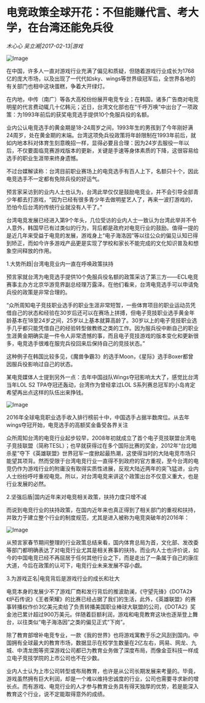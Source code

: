 # 电竞政策全球开花：不但能赚代言、考大学，在台湾还能免兵役

*木心心 吴立湘|2017-02-13|游戏*

![Image](https://timgsa.baidu.com/timg?image&quality=80&size=b9999_10000&sec=1503857460015&di=b7e36e20c838a88ed6dcda919e763612&imgtype=0&src=http%3A%2F%2Fimg02.hc360.com%2Ftele%2F201408%2F201408070848302605.jpg)

在中国，许多人一直对游戏行业充满了偏见和质疑，但随着游戏行业成长为1768亿的庞大市场，以及出现了一代代如sky、wings等世界级冠军后，全世界各地的有关部门也相中这块蛋糕，争着大开绿灯。

在内地，中传（南广）等各大高校纷纷展开电竞专业；在韩国，诸多广告商对电竞明星的代言费动辄几十亿韩元；近日，台湾文化部也在“千呼万唤”中出台了一项政策：为1993年前后的获奖电竞选手提供10个免服兵役的名额。

业内公认电竞选手的黄金期是18-24周岁之间，1993年生的男孩到了今年刚好满24周岁，处在黄金期的末端。台湾这项免兵役政策将年龄限制在1993年前后，就如内地本科对体育生刻意晚招一样，显得必要且合理：因为24岁去服役一年以后，不仅要面临竞赛游戏版本的更新，关键是手速等身体素质的下降，这很容易给选手的职业生涯带来终身遗憾。

不过台媒解读称：台湾目前职业赛场上的电竞选手有百人上下，名额只十个，因此电竞选手不一定都有免除兵役的好运气。

预言家采访到的业内人士也认为，台湾此举仅仅是鼓励电竞业，并不会引导全部青少年都去打游戏，“因为已经有很多青少年去做明星艺人了，再来一波打游戏的，恐怕今后台湾的传统行业就没有人干了。”

台湾电竞发展已经进入第9个年头，几位受访的业内人士一致认为台湾此举并不令人意外，韩国早已有过类似的行为，背后都是政府对电竞行业的鼓励。值得一提的是近几年来受益于电竞的发展，游戏身上“电子海洛因”等以往公众的偏见认知已得到矫正，而如今许多游戏产品更是实现了学校和家长不能完成的文化知识普及和想象空间释放的作用。

1.大势所趋|台湾电竞业内一直在呼唤政策扶持

预言家就台湾为电竞选手提供10个免服兵役名额的政策采访了第三方——ECL电竞赛事主办方北京华游竞界副总经理万露泽。在他们看来，台湾电竞选手可以申请免兵役的政策是非常合理的。

“众所周知电子竞技职业选手的职业生涯非常短暂，一些体育项目的职业运动员凭借自己的状态和经验在30岁后还可以在赛场上拼搏，但电子竞技职业选手黄金年龄基本在18至24岁之间，25岁以上基本就算高龄了。30岁以上的电子竞技职业选手几乎都只能凭借自己的经验转型做教练之类的工作。因为服兵役中断自己的职业生涯黄金期确实是一件令人非常遗憾的事，而且电子竞技游戏的版本变化和更新很多，电竞选手很难在服完兵役回来后保持自己的竞技状态。”

这种例子在韩国比较多见，《魔兽争霸3》的选手Moon，《星际》选手Boxer都曾因服兵役影响过自己的状态。

某电竞媒体人士提到另外一点：去年中国战队Wings夺冠影响太大了，感觉比台湾当年LOL S2 TPA夺冠还轰动，台湾作为曾经拿过LOL S系列赛总冠军的小岛肯定希望再出点这样的队伍出来挣钱。

![Image](http://p3.pstatp.com/large/37da00035aac913a74f3)

2016年全球电竞职业选手收入排行榜前十中，中国选手占据半数席位。从去年wings夺冠开始，电竞选手的高额奖金备受各界关注

众所周知台湾的电竞行业起步较早，2008年初就成立了首个电子竞技联盟台湾电子竞技联盟（简称TESL）；也早就获得过在多个国际比赛的奖金，2012年“台北暗杀星”夺下《英雄联盟》世界冠军一度掀起最热潮，这使得当时的大陆电竞市场只能望其项背。然而受限于台湾电竞行业一直得不到政府的官方重视，至今台湾的电竞仍作为游戏行业的附庸没有取得实质性进展，反观大陆近两年的突飞猛进，业内人士纷纷呼吁重视电竞。所以，对台湾电竞来讲这个政策出台不仅意义重大，也是行业发展的必然。

2.坚强后盾|国内近年来对电竞相关政策，扶持力度只增不减

而说到电竞行业的扶持政策，在国内近年来也真正得到了相关部门的重视和扶持，并致力于建立整个行业的制度规范，尤其是进入被称为电竞突破年的2016年：

![Image](http://p3.pstatp.com/large/37da00035aadbbabf48e)

从预言家春节期间整理的行业政策总结来看，国内体育总局为首，文化部、发改委等部门都明确表达了对电竞行业尤其是相关赛事的扶持。而业内人士也评价说，如今的中国电竞已经不再屈居于任何其他行业之下，而是走出了一条属于自己的康庄大道，今后在政策的认可下，电竞行业未来发展不容小觑。

3.为游戏正名|电竞背后是游戏行业的成长和壮大

电竞本身的发展少不了游戏厂商和发行背后的推波助澜，《守望先锋》《DOTA2》《炉石传说》《王者荣耀》的比赛已经占据了我们的生活，此外，《英雄联盟》的赛事转播权作价3亿美元卖给了负责转播美国职业棒球大联盟的公司，《DOTA2》奖金池已累计超过900万美元。伴随着巨额利润，游戏和电竞教育这块也逐渐登上舞台，以往类似“电子海洛因”之类的偏见正式“下岗”。

除了教育部增补电竞专业，一款《我的世界》也将游戏寓教于乐之风刮到国内。中国拥有全球最大的教育市场，数据显示在校学生数量在2亿左右，网易、网龙、九城、中清龙图等资深游戏公司都已为教育业务做了深度布局，而像金亚科技一样成立电子竞技学院的上市公司也不在少数。

业内人士认为上市公司转型或布局教育，也许是从公司长期发展来考量的。毕竟，游戏虽然拥有巨大利润，却是一个难以维持忠诚度的行业，公司也需要寻求新的增长点。而有游戏、电竞行业的人才参与教育业务具有得天独厚的优势，若是能深入教育这个行业，说不定能取得意外的成绩。

